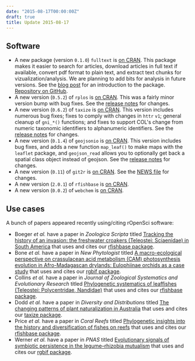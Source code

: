 ```yaml
---
date: "2015-08-17T00:00:00Z"
draft: true
title: Update 2015-08-17
---
```


## Software

* A new package (version `0.1.0`) `fulltext` is [on CRAN](http://cran.rstudio.com/web/packages/fulltext/). This package makes it easier to search for articles, download articles in full text if available, convert pdf format to plain text, and extract text chunks for vizualization/analysis. We are planning to add bits for analysis in future versions. See the [blog post](http://recology.info/2015/08/full-text/) for an introduction to the package. [Repository on GitHub](https://github.com/ropensci/fulltext).
* A new version (`0.5.2`) of `rplos` is [on CRAN](http://cran.rstudio.com/web/packages/rplos/). This was a fairly minor version bump with bug fixes. See the [release notes](https://github.com/ropensci/rplos/releases/tag/v0.5.2) for changes.
* A new version (`0.6.2`) of `taxize` is [on CRAN](http://cran.rstudio.com/web/packages/taxize/). This version includes numerous bug fixes; fixes to comply with changes in `httr` `v1`; general cleanup of `gni_*()` functions; and fixes to support COL's change from numeric taxonomic identifiers to alphanumeric identifiers. See the [release notes](https://github.com/ropensci/taxize/releases/tag/v0.6.2) for changes.
* A new version (`0.1.4`) of `geojsonio` is [on CRAN](http://cran.rstudio.com/web/packages/geojsonio/). This version includes bug fixes, and adds a new function `map_leaf()` to make maps with the `leaflet` package, and `geojson_read` allows you to optionally get back a spatial class object instead of geojson. See the [release notes](https://github.com/ropensci/geojsonio/releases/tag/v0.1.4) for changes.
* A new version (`0.11`) of `git2r` is [on CRAN](http://cran.rstudio.com/web/packages/git2r/). See the [NEWS file](https://github.com/ropensci/git2r/blob/master/NEWS#L1-L52) for changes.
* A new version (`2.0.1`) of `rfishbase` is [on CRAN](http://cran.rstudio.com/web/packages/rfishbase/).
* A new version (`0.0.2`) of `webchem` is [on CRAN](http://cran.rstudio.com/web/packages/webchem/).

## Use cases

A bunch of papers appeared recently using/citing rOpenSci software:

* Boeger _et al._ have a paper in _Zoologica Scripta_ titled [Tracking the history of an invasion: the freshwater croakers (Teleostei: Sciaenidae) in South America][zooscript] that uses and cites our [rfishbase package][rfish].
* Bone _et al._ have a paper in _New Phytologist_ titled [A macro-ecological perspective on crassulacean acid metabolism (CAM) photosynthesis evolution in Afro-Madagascan drylands: Eulophiinae orchids as a case study][newphyt] that uses and cites our [rgbif package][rgbif].
* Collins _et al._ have a paper in _Journal of Zoological Systematics and Evolutionary Research_ titled [Phylogenetic systematics of leaffishes (Teleostei: Polycentridae, Nandidae)][zoosyst] that uses and cites our [rfishbase package][rfish].
* Dodd _et al._ have a paper in _Diversity and Distributions_ titled [The changing patterns of plant naturalization in Australia][divdist] that uses and cites our [taxize package][taxize].
* Price _et al._ have a paper in _Coral Reefs_ titled [Phylogenetic insights into the history and diversification of fishes on reefs][corals] that uses and cites our [rfishbase package][rfish].
* Werner _et al._ have a paper in _PNAS_ titled [Evolutionary signals of symbiotic persistence in the legume–rhizobia mutualism][pnas] that uses and cites our [rgbif package][rgbif].

[zooscript]: http://onlinelibrary.wiley.com/doi/10.1111/zsc.12098/abstract
[newphyt]: http://onlinelibrary.wiley.com/doi/10.1111/nph.13572/abstract
[zoosyst]: http://onlinelibrary.wiley.com/doi/10.1111/jzs.12103/abstract
[divdist]: http://onlinelibrary.wiley.com/doi/10.1111/ddi.12351/abstract
[corals]: http://link.springer.com/article/10.1007%2Fs00338-015-1326-7
[pnas]: www.pnas.org/cgi/doi/10.1073/pnas.1424030112
[rfish]: https://github.com/ropensci/rfishbase
[rgbif]: https://github.com/ropensci/rgbif
[taxize]: https://github.com/ropensci/taxize
